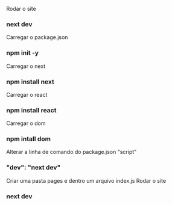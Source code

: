 Rodar o site
### next dev
Carregar o package.json
### npm init -y
Carregar o next 
### npm install next
Carregar o react
### npm install react
Carregar o dom
### npm intall dom
Alterar a linha de comando do package.json "script"
### "dev": "next dev"
Criar uma pasta pages e dentro um arquivo index.js
Rodar o site
### next dev



